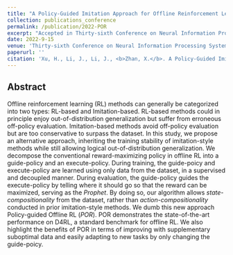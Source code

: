```yaml
---
title: "A Policy-Guided Imitation Approach for Offline Reinforcement Learning"
collection: publications_conference
permalink: /publication/2022-POR
excerpt: "Accepted in Thirty-sixth Conference on Neural Information Processing Systems (NeurIPS 2022)."
date: 2022-9-15
venue: 'Thirty-sixth Conference on Neural Information Processing Systems (NeurIPS 2022).'
paperurl: ''
citation: 'Xu, H., Li, J., Li, J., <b>Zhan, X.</b>. A Policy-Guided Imitation Approach for Offline Reinforcement Learning. <i>Thirty-sixth Conference on Neural Information Processing Systems (NeurIPS 2022)</i>.'
---
```


Abstract
---

Offline reinforcement learning (RL) methods can generally be categorized into two types: RL-based and Imitation-based. RL-based methods could in principle enjoy out-of-distribution generalization but suffer from erroneous off-policy evaluation. Imitation-based methods avoid off-policy evaluation but are too conservative to surpass the dataset. In this study, we propose an alternative approach, inheriting the training stability of imitation-style methods while still allowing logical out-of-distribution generalization. We decompose the conventional reward-maximizing policy in offline RL into a guide-policy and an execute-policy. During training, the guide-poicy and execute-policy are learned using only data from the dataset, in a supervised and decoupled manner. During evaluation, the guide-policy guides the execute-policy by telling where it should go so that the reward can be maximized, serving as the <i>Prophet</i>. By doing so, our algorithm allows <i>state-compositionality</i> from the dataset, rather than <i>action-compositionality</i> conducted in prior imitation-style methods. We dumb this new approach Policy-guided Offline RL (<i>POR</i>). POR demonstrates the state-of-the-art performance on D4RL, a standard benchmark for offline RL. We also highlight the benefits of POR in terms of improving with supplementary suboptimal data and easily adapting to new tasks by only changing the guide-poicy.

<!-- Other information
---
* [Arxiv version of the paper](https://arxiv.org/abs/2207.00244) -->